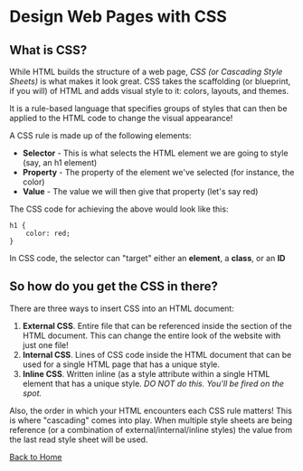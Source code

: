# Design Web Pages with CSS

## What is CSS?

While HTML builds the structure of a web page, *CSS (or Cascading Style Sheets)* is what makes it look great. CSS takes the scaffolding (or blueprint, if you will) of HTML and adds visual style to it: colors, layouts, and themes. 

It is a rule-based language that specifies groups of styles that can then be applied to the HTML code to change the visual appearance!

A CSS rule is made up of the following elements:
- **Selector** - This is what selects the HTML element we are going to style (say, an h1 element)
- **Property** - The property of the element we've selected (for instance, the color)
- **Value** - The value we will then give that property (let's say red)

The CSS code for achieving the above would look like this:
```
h1 {
    color: red;
}
```

In CSS code, the selector can "target" either an **element**, a **class**, or an **ID**

## So how do you get the CSS in there?

There are three ways to insert CSS into an HTML document:
1. **External CSS**. Entire file that can be referenced inside the <head> section of the HTML document. This can change the entire look of the website with just one file!
2. **Internal CSS**. Lines of CSS code inside the HTML document that can be used for a single HTML page that has a unique style.
3. **Inline CSS**. Written inline (as a style attribute within a single HTML element that has a unique style. *DO NOT do this. You'll be fired on the spot.*

Also, the order in which your HTML encounters each CSS rule matters! This is where "cascading" comes into play. When multiple style sheets are being reference (or a combination of external/internal/inline styles) the value from the last read style sheet will be used.

[Back to Home](README.md)